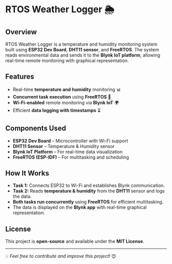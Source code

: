 # RTOS Weather Logger 🌦️  

## Overview  
RTOS Weather Logger is a temperature and humidity monitoring system built using **ESP32 Dev Board**, **DHT11 sensor**, and **FreeRTOS**. The system reads environmental data and sends it to the **Blynk IoT platform**, allowing real-time remote monitoring with graphical representation.  

## Features  
- Real-time **temperature and humidity** monitoring 📊  
- **Concurrent task execution** using **FreeRTOS** 🔄  
- **Wi-Fi-enabled** remote monitoring via **Blynk IoT** 🌍  
- Efficient **data logging with timestamps** ⏳  

## Components Used  
- **ESP32 Dev Board** – Microcontroller with Wi-Fi support  
- **DHT11 Sensor** – Temperature & Humidity sensor  
- **Blynk IoT Platform** – For real-time data visualization  
- **FreeRTOS (ESP-IDF)** – For multitasking and scheduling  

## How It Works  
- **Task 1:** Connects ESP32 to Wi-Fi and establishes Blynk communication.  
- **Task 2:** Reads **temperature & humidity** from the **DHT11** sensor and logs the data.  
- **Both tasks run concurrently** using **FreeRTOS** for efficient multitasking.  
- The data is displayed on the **Blynk app** with real-time graphical representation.  

## License  
This project is **open-source** and available under the **MIT License**.  

---

💡 *Feel free to contribute and improve this project!* 😊  
